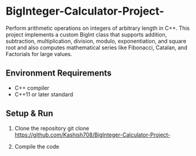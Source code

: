 # BigInteger-Calculator-Project-
Perform arithmetic operations on integers of arbitrary length in C++. This project implements a custom BigInt class that supports addition, subtraction, multiplication, division, modulo, exponentiation, and square root and also computes mathematical series like Fibonacci, Catalan, and Factorials for large values.

## Environment Requirements
- C++ compiler 
- C++11 or later standard

## Setup & Run
1. Clone the repository
   git clone https://github.com/Kashish708/BigInteger-Calculator-Project-

2. Compile the code
   
